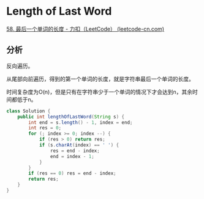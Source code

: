 # Length of Last Word

[58. 最后一个单词的长度 - 力扣（LeetCode） (leetcode-cn.com)](https://leetcode-cn.com/problems/length-of-last-word/)

## 分析

反向遍历。

从尾部向前遍历，得到的第一个单词的长度，就是字符串最后一个单词的长度。

时间复杂度为O(n)，但是只有在字符串少于一个单词的情况下才会达到n，其余时间都低于n。

```java
class Solution {
    public int lengthOfLastWord(String s) {
        int end = s.length() - 1, index = end;
        int res = 0;
        for (; index >= 0; index --) {
            if (res > 0) return res;
            if (s.charAt(index) == ' ') {
                res = end - index;
                end = index - 1;
            }
        }
        if (res == 0) res = end - index;
        return res;  
    }
}
```

